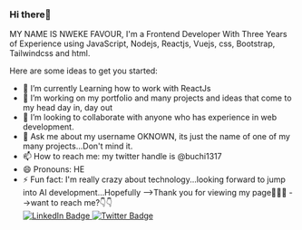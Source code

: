 ### Hi there👋
MY NAME IS NWEKE FAVOUR, I'm a Frontend Developer With Three Years of Experience using JavaScript, Nodejs, Reactjs, Vuejs, css, Bootstrap, Tailwindcss and html.

<!--
**Oknown15/Oknown15** is a ✨ _special_ ✨ repository because its `README.md` (this file) appears on your GitHub profile-->
Here are some ideas to get you started:

- 🔭 I’m currently Learning how to work with ReactJs 
- 🌱 I’m  working on my portfolio and many projects and ideas that come to my head day in, day out
- 👯 I’m looking to collaborate with anyone who has experience in web development.
- 💬 Ask me about my username OKNOWN, its just the name of one of my many projects...Don't mind it.
- 📫 How to reach me: my twitter handle is @buchi1317
- 😄 Pronouns: HE
- ⚡ Fun fact: I'm really crazy about technology...looking forward to jump into AI development...Hopefully
-->Thank you for viewing my page🤲🙏🙏
-->want to reach me?👇👇
  <div id="badges">
    <a href="(https://www.linkedin.com/in/favour-nweke-42209425a/)">
      <img src="https://img.shields.io/badge/LinkedIn-blue?style=for-the-badge&logo=linkedin&logoColor=white" alt="LinkedIn Badge"/>
    </a>
    <a href="https://x.com/Nweke_19">
      <img src="https://img.shields.io/badge/Twitter-blue?style=for-the-badge&logo=twitter&logoColor=white" alt="Twitter Badge"/>
    </a>
  </div>
